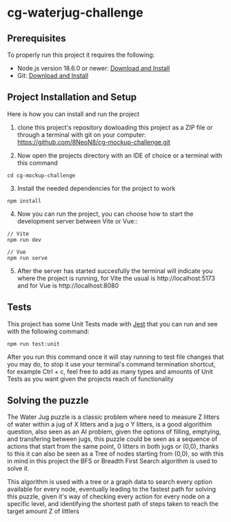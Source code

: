 # cg-waterjug-challenge

## Prerequisites

To properly run this project it requires the following:

+ Node.js version 18.6.0 or newer: [Download and Install](https://nodejs.org/en)
+ Git: [Download and Install](https://git-scm.com/downloads)

## Project Installation and Setup

Here is how you can install and run the project 

1. clone this project's repository dowloading this project as a ZIP file or through a terminal with git on your computer: https://github.com/8NeoN8/cg-mockup-challenge.git

2. Now open the projects directory with an IDE of choice or a terminal with this command
```
cd cg-mockup-challenge
```
3. Install the needed dependencies for the project to work
```
npm install
```

4. Now you can run the project, you can choose how to start the development server between Vite or Vue::
```
// Vite
npm run dev
```
```
// Vue
npm run serve
```
5. After the server has started succesfully the terminal will indicate you where the project is running, for Vite the usual is http://localhost:5173 and for Vue is http://localhost:8080

## Tests

This project has some Unit Tests made with [Jest](https://jestjs.io/) that you can run and see with the following command:
```
npm run test:unit
```

After you run this command once it will stay running to test file changes that you may do, to stop it use your terminal's command termination shortcut, for example Ctrl + c, feel free to add as many types and amounts of Unit Tests as you want given the projects reach of functionality

## Solving the puzzle

The Water Jug puzzle is a classic problem where need to measure Z litters of water within a jug of X litters and a jug o Y litters, is a good algorithim question, also seen as an AI problem, given the options of filling, emptying, and transfering between jugs, this puzzle could be seen as  a sequence of actions that start from the same point, 0 litters in both jugs or (0,0), thanks to this it can also be seen as a Tree of nodes starting from (0,0), so with this in mind in this project the BFS or Breadth First Search algorithm is used to solve it.

This algorithm is used with a tree or a graph data to search every option available for every node, eventually leading to the fastest path for solving this puzzle, given it's way of checking every action for every node on a specific level, and identifying the shortest path of steps taken to reach the target amount Z of littlers
